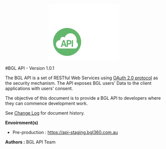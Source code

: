 <div align="center">
  <img src="/images/bglapilogo.png" alt="BGL API Logo"/>
</div>

#BGL API - Version 1.0.1

The BGL API is a set of RESTful Web Services using [OAuth 2.0 protocol](http://oauth.net/2/) as the security mechanism.
The API exposes BGL users' Data to the client applications with users' consent.

The objective of this document is to provide a BGL API to developers where they can commence development work.

See [Change Log](../change_log/README.md) for document history.

**Envoirnment(s)**

* Pre-production :
https://api-staging.bgl360.com.au


**Authors :**  BGL API Team
